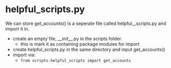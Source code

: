 # helpful\_scripts.py

We can store get_accounts() is a seperate file called helpful\__scripts.py and import it in.

* create an empty file, \_\__init_\_\_.py in the scripts folder.&#x20;
  * this is mark it as containing package modules for import
* create helpful_scripts.py in the same directory and input get_accounts()
* import via:
  * `from scripts.helpful_scripts import get_accounts`
